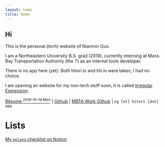 ```yaml
---
layout: home
title: Home
---
```


## Hi

This is the personal (tech) website of Nianmin Guo.

I am a Northeastern University B.S. grad (2019), currently interning at Mass. Bay Transportation Authority (the T) as an internal tools developer. 

There is no app here (yet). Both hitori.io and htr.io were taken, I had no choice.

I am opening an website for my non-tech stuff soon, it is called [Irregular Expression](https://irregularexpression.netlify.com).

[Résumé *<sup>2019-10-14 Mon</sup>*](assets/htr/Guo_Nianmin.pdf) \| [Github](https://github.com/Zenmai0822) \| [MBTA Work Github](https://github.com/nianminguo) \| `ng [at] hitori [dot] app`

# Lists

[My `golang` checklist on Notion](https://www.notion.so/Go-Where-f4b73f3da3fc41738ea9ca266a8881ac)